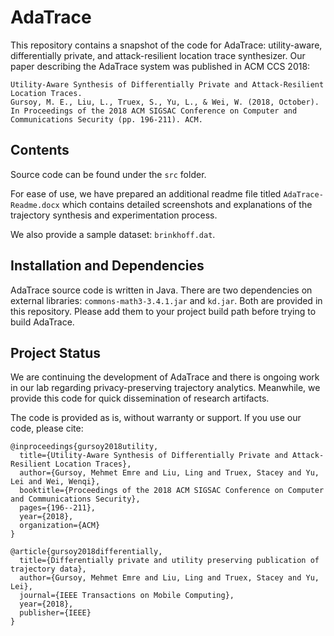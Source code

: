 # AdaTrace

This repository contains a snapshot of the code for AdaTrace: utility-aware, differentially private, and attack-resilient location trace synthesizer. Our paper describing the AdaTrace system was published in ACM CCS 2018:

```
Utility-Aware Synthesis of Differentially Private and Attack-Resilient Location Traces. 
Gursoy, M. E., Liu, L., Truex, S., Yu, L., & Wei, W. (2018, October). 
In Proceedings of the 2018 ACM SIGSAC Conference on Computer and Communications Security (pp. 196-211). ACM.
```

## Contents 

Source code can be found under the `src` folder. 

For ease of use, we have prepared an additional readme file titled `AdaTrace-Readme.docx` which contains detailed screenshots and explanations of the trajectory synthesis and experimentation process. 

We also provide a sample dataset: `brinkhoff.dat`. 

## Installation and Dependencies

AdaTrace source code is written in Java. There are two dependencies on external libraries: `commons-math3-3.4.1.jar` and `kd.jar`. Both are provided in this repository. Please add them to your project build path before trying to build AdaTrace. 

## Project Status

We are continuing the development of AdaTrace and there is ongoing work in our lab regarding privacy-preserving trajectory analytics. Meanwhile, we provide this code for quick dissemination of research artifacts. 

The code is provided as is, without warranty or support. If you use our code, please cite:

```
@inproceedings{gursoy2018utility,
  title={Utility-Aware Synthesis of Differentially Private and Attack-Resilient Location Traces},
  author={Gursoy, Mehmet Emre and Liu, Ling and Truex, Stacey and Yu, Lei and Wei, Wenqi},
  booktitle={Proceedings of the 2018 ACM SIGSAC Conference on Computer and Communications Security},
  pages={196--211},
  year={2018},
  organization={ACM}
}
```

```
@article{gursoy2018differentially,
  title={Differentially private and utility preserving publication of trajectory data},
  author={Gursoy, Mehmet Emre and Liu, Ling and Truex, Stacey and Yu, Lei},
  journal={IEEE Transactions on Mobile Computing},
  year={2018},
  publisher={IEEE}
}
```

